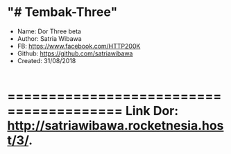 "# Tembak-Three"<br>
=========================================
 * Name:    Dor Three beta
 * Author:  Satria Wibawa
 * FB: https://www.facebook.com/HTTP200K
 * Github: https://github.com/satriawibawa
 * Created:  31/08/2018<br><br>

========================================
Link Dor: http://satriawibawa.rocketnesia.host/3/.
========================================
